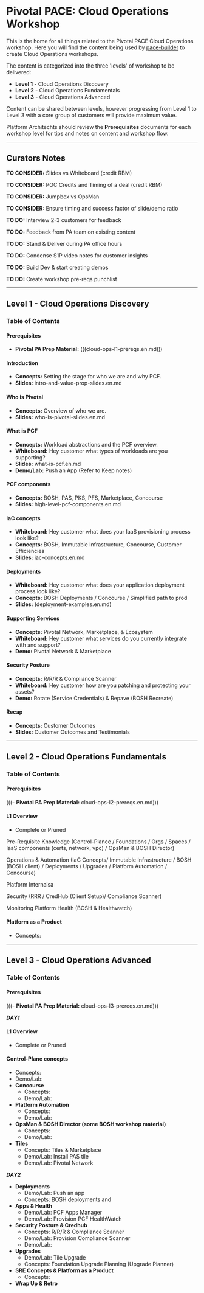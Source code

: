 # Pivotal PACE: Cloud Operations Workshop

This is the home for all things related to the Pivotal PACE Cloud Operations workshop. Here you will find the content being used by [pace-builder](https://github.com/Pivotal-Field-Engineering/pace-builder) to create Cloud Operations workshops.

The content is categorized into the three 'levels' of workshop to be delivered:
- **Level 1** - Cloud Operations Discovery
- **Level 2** - Cloud Operations Fundamentals
- **Level 3** - Cloud Operations Advanced

Content can be shared between levels, however progressing from Level 1 to Level 3 with a core group of customers will provide maximum value.

Platform Architechts should review the **Prerequisites** documents for each workshop level for tips and notes on content and workshop flow.

---
## Curators Notes

**TO CONSIDER:** Slides vs Whiteboard (credit RBM)

**TO CONSIDER:** POC Credits and Timing of a deal (credit RBM)

**TO CONSIDER:** Jumpbox vs OpsMan

**TO CONSIDER:** Ensure timing and success factor of slide/demo ratio

**TO DO:** Interview 2-3 customers for feedback

**TO DO:** Feedback from PA team on existing content

**TO DO:** Stand & Deliver during PA office hours

**TO DO:** Condense S1P video notes for customer insights

**TO DO:** Build Dev & start creating demos

**TO DO:** Create workshop pre-reqs punchlist

---

## Level 1 - Cloud Operations Discovery
### Table of Contents

#### Prerequisites
- **Pivotal PA Prep Material:** (((cloud-ops-l1-prereqs.en.md)))

#### Introduction
- **Concepts:** Setting the stage for who we are and why PCF.
- **Slides:** intro-and-value-prop-slides.en.md

#### Who is Pivotal
- **Concepts:** Overview of who we are.
- **Slides:** who-is-pivotal-slides.en.md

#### What is PCF
- **Concepts:** Workload abstractions and the PCF overview.
- **Whiteboard:** Hey customer what types of workloads are you supporting?
- **Slides:** what-is-pcf.en.md
- **Demo/Lab:** Push an App (Refer to Keep notes)

#### PCF components
- **Concepts:** BOSH, PAS, PKS, PFS, Marketplace, Concourse
- **Slides:** high-level-pcf-components.en.md

#### IaC concepts
- **Whiteboard:** Hey customer what does your IaaS provisioning process look like?
- **Concepts:** BOSH, Immutable Infrastructure, Concourse, Customer Efficiencies
- **Slides:** iac-concepts.en.md

#### Deployments
- **Whiteboard:** Hey customer what does your application deployment process look like?
- **Concepts:** BOSH Deployments / Concourse / Simplified path to prod
- **Slides:** (deployment-examples.en.md)

#### Supporting Services
- **Concepts:** Pivotal Network, Marketplace, & Ecosystem
- **Whiteboard:** Hey customer what services do you currently integrate with and support?
- **Demo:** Pivotal Network & Marketplace

#### Security Posture
- **Concepts:** R/R/R & Compliance Scanner
- **Whiteboard:** Hey customer how are you patching and protecting your assets?
- **Demo:** Rotate (Service Credentials) & Repave (BOSH Recreate)

#### Recap
- **Concepts:** Customer Outcomes
- **Slides:** Customer Outcomes and Testimonials

---

## Level 2 - Cloud Operations Fundamentals
### Table of Contents

#### Prerequisites
(((- **Pivotal PA Prep Material:** cloud-ops-l2-prereqs.en.md)))

#### L1 Overview
- Complete or Pruned

Pre-Requisite Knowledge (Control-Plance / Foundations / Orgs / Spaces / IaaS components (certs, network, vpc) / OpsMan & BOSH Director)

Operations & Automation (IaC Concepts/ Immutable Infrastructure / BOSH (BOSH client) / Deployments / Upgrades / Platform Automation / Concourse)

Platform Internalsa

Security (RRR / CredHub (Client Setup)/ Compliance Scanner)

Monitoring Platform Health (BOSH & Healthwatch)

#### Platform as a Product
- Concepts:

---

## Level 3 - Cloud Operations Advanced
### Table of Contents

#### Prerequisites
(((- **Pivotal PA Prep Material:** cloud-ops-l3-prereqs.en.md)))

_**DAY1**_
#### L1 Overview
- Complete or Pruned
#### Control-Plane concepts
- Concepts:
- Demo/Lab:
- **Concourse**
  - Concepts:
  - Demo/Lab:
- **Platform Automation**
  - Concepts:
  - Demo/Lab:
- **OpsMan & BOSH Director (some BOSH workshop material)**
  - Concepts:
  - Demo/Lab:
- **Tiles**
  - Concepts: Tiles & Marketplace
  - Demo/Lab: Install PAS tile
  - Demo/Lab: Pivotal Network

_**DAY2**_
- **Deployments**
  - Demo/Lab: Push an app
  - Concepts: BOSH deployments and
- **Apps & Health**
  - Demo/Lab: PCF Apps Manager
  - Demo/Lab: Provision PCF HealthWatch
- **Security Posture & Credhub**
  - Concepts: R/R/R & Compliance Scanner
  - Demo/Lab: Provision Compliance Scanner
  - Demo/Lab:
- **Upgrades**
  - Demo/Lab: Tile Upgrade
  - Concepts: Foundation Upgrade Planning (Upgrade Planner)
- **SRE Concepts & Platform as a Product**
  - Concepts:
- **Wrap Up & Retro**
